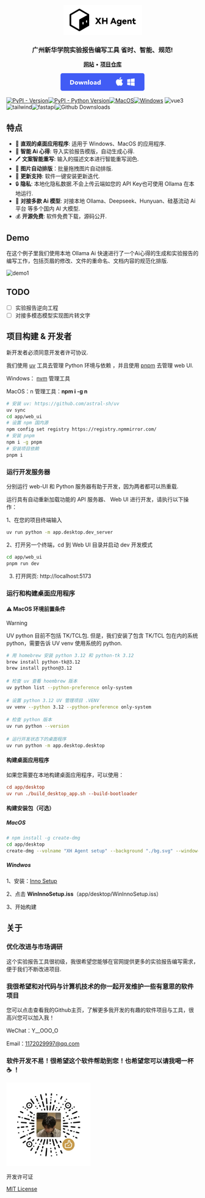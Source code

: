 <p align="center">
    <picture>
        <img width="205" alt="XH Agent Logo" src="./doc/logo.png">
    </picture>
</p>
<h3 align="center">
    广州新华学院实验报告编写工具  省时、智能、规范!
</h3>
<p align="center">
  <a href="http://www.zivye.asia/"><strong>网站</strong></a> •
  <a href="https://github.com/Yezery/XH_Agent"><strong>项目仓库</strong></a>
</p>
<div align="center"><a href="https://github.com/Yezery/XH_Agent/releases/latest"><img width="220" alt="Download button" src="./doc/download.png"></a> </div>

[![PyPI - Version](https://img.shields.io/pypi/v/kiln-ai.svg?logo=pypi&label=PyPI&logoColor=gold)![PyPI - Python Version](https://img.shields.io/pypi/pyversions/kiln-ai.svg?logo=python&label=Python&logoColor=gold)](https://pypi.org/project/kiln-ai/)[![MacOS](https://img.shields.io/badge/MacOS-black?logo=apple)![Windows](https://img.shields.io/badge/Windows-0067b8.svg?logo=data:image/svg%2bxml;base64,PD94bWwgdmVyc2lvbj0iMS4wIiBlbmNvZGluZz0idXRmLTgiPz4KPHN2ZyBmaWxsPSIjZmZmIiB2aWV3Qm94PSIwIDAgMzIgMzIiIHZlcnNpb249IjEuMSIgeG1sbnM9Imh0dHA6Ly93d3cudzMub3JnLzIwMDAvc3ZnIj4KPHBhdGggZD0iTTE2Ljc0MiAxNi43NDJ2MTQuMjUzaDE0LjI1M3YtMTQuMjUzek0xLjAwNCAxNi43NDJ2MTQuMjUzaDE0LjI1NnYtMTQuMjUzek0xNi43NDIgMS4wMDR2MTQuMjU2aDE0LjI1M3YtMTQuMjU2ek0xLjAwNCAxLjAwNHYxNC4yNTZoMTQuMjU2di0xNC4yNTZ6Ij48L3BhdGg+Cjwvc3ZnPg==)](https://github.com/Kiln-AI/Kiln/releases/latest) <img alt="vue3" src="https://img.shields.io/badge/-Vue3-6DB33F?style=flat-square&logo=vuedotjs&logoColor=white" /><img alt="tailwind" src="https://img.shields.io/badge/-Tailwindcss-00BFFF?style=flat-square&logo=Tailwindcss&logoColor=white" /><img alt="fastapi" src="https://img.shields.io/badge/-FastAPI-6DB33F?style=flat-square&logo=fastapi&logoColor=white" />![Github Downsloads](https://img.shields.io/github/downloads/Yezery/XH_Agent/total)

## 特点

- 🚀 **直观的桌面应用程序**: 适用于 Windows、MacOS 的应用程序.
- 🧠 **智能 Ai 心得**: 导入实验报告模版，自动生成心得.
- 🖊️ **文案智能重写**: 输入的描述文本进行智能重写润色.
- 📂 **图片自动排版**：批量拖拽图片自动排版.
- 🤝 **更新支持**: 软件一键安装更新迭代.
- 🔒 **隐私**: 本地化隐私数据.不会上传云端如您的 API Key也可使用 Ollama 在本地运行.
- 🤖 **对接多款 Ai 模型**: 对接本地 Ollama、Deepseek、Hunyuan、硅基流动 Ai 平台 等多个国内 AI 大模型.
- 💰 **开源免费**: 软件免费下载，源码公开.

## Demo

在这个例子里我们使用本地 Ollama Ai 快速进行了一个Ai心得的生成和实验报告的编写工作，包括页眉的修改、文件的重命名、文档内容的规范化排版.

<img alt="demo1" src="./doc/demo.gif">

## TODO

- [ ] 实验报告逆向工程
- [ ] 对接多模态模型实现图片转文字

## 项目构建 & 开发者

新开发者必须同意开发者许可协议.

我们使用 [uv](https://github.com/astral-sh/uv) 工具去管理 Python 环境与依赖 ，并且使用 [pnpm](https://www.pnpm.cn/) 去管理 web UI.

Windows： [nvm](https://github.com/coreybutler/nvm-windows/releases)  管理工具 

MacOS：n 管理工具：**npm i -g n**

```bash
# 安装 uv: https://github.com/astral-sh/uv
uv sync
cd app/web_ui
# 设置 npm 国内源 
npm config set registry https://registry.npmmirror.com/
# 安装 pnpm
npm i -g pnpm
# 安装项目依赖
pnpm i
```

### 运行开发服务器

分别运行 web-UI 和 Python 服务器有助于开发，因为两者都可以热重载.

运行具有自动重新加载功能的 API 服务器、 Web UI 进行开发，请执行以下操作：

1、在您的项目终端输入

```bash
uv run python -m app.desktop.dev_server
```

2、打开另一个终端，cd 到 Web UI 目录并启动 dev 开发模式

```bash
cd app/web_ui
pnpm run dev
```

3. 打开网页: http://localhost:5173

### 运行和构建桌面应用程序

#### ⚠️ MacOS 环境前置条件

> [!WARNING]
>
> UV python 目前不包括 TK/TCL包. 但是，我们安装了包含 TK/TCL 包在内的系统 python，需要告诉 UV venv 使用系统的 python.

```bash
# 用 homebrew 安装 python 3.12 和 python-tk 3.12
brew install python-tk@3.12
brew install python@3.12

# 检查 uv 查看 hoembrew 版本
uv python list --python-preference only-system

# 设置 python 3.12 UV 管理项目 .VENV
uv venv --python 3.12 --python-preference only-system

# 检查 python 版本
uv run python --version

# 运行开发状态下的桌面程序
uv run python -m app.desktop.desktop
```

#### 构建桌面应用程序

如果您需要在本地构建桌面应用程序，可以使用：

```ini
cd app/desktop
uv run ./build_desktop_app.sh --build-bootloader
```

#### 构建安装包（可选）

##### MacOS

```bash
# npm install -g create-dmg
cd app/desktop
create-dmg --volname "XH Agent setup" --background "./bg.svg" --window-pos 400 200 --window-size 660 400 --icon-size 100 --icon "XH Agent.app" 160 185 --hide-extension "XH Agent.app" --app-drop-link 500 185 --volicon "./installer.icns" build/dist/'XH Agent-darwin.dmg' build/dist/'XH Agent.app'
```

##### Windwos

1、安装：[Inno Setup](https://jrsoftware.org/isdl.php)

2、点击 **WinInnoSetup.iss**（app/desktop/WinInnoSetup.iss）

3、开始构建

## 关于

### 优化改进与市场调研

这个实验报告工具很初级，我很希望您能够在官网提供更多的实验报告编写需求，便于我们不断改进项目.

### 我很希望和对代码与计算机技术的你一起开发维护一些有意思的软件项目

您可以点击查看我的Github主页，了解更多我开发的有趣的软件项目与工具，很高兴您可以加入我！

WeChat：Y__OOO_O

Email：1172029997@qq.com

### 软件开发不易！很希望这个软件帮助到您！也希望您可以请我喝一杯 ☕️ ！

<img width="220" alt="reward" src="./doc/reward.jpg">

开发许可证

 [MIT License](./LICENSE.txt)

